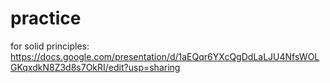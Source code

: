 # practice
for solid principles:
https://docs.google.com/presentation/d/1aEQqr6YXcQgDdLaLJU4NfsWOLGKqxdkN8Z3d8s7OkRI/edit?usp=sharing
